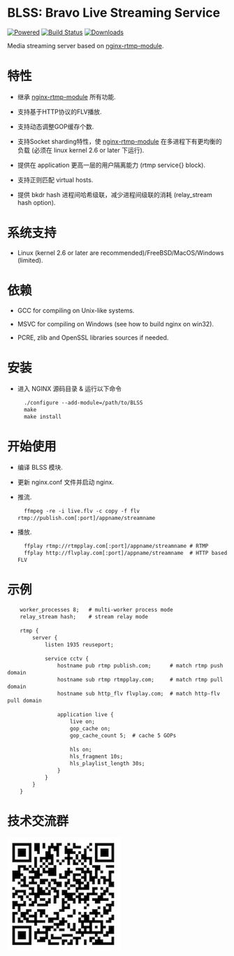 
BLSS: Bravo Live Streaming Service 
======================================

[![Powered][1]][2] [![Build Status][3]][4] [![Downloads][5]][6]

[1]: https://img.shields.io/badge/nginx--rtmp--module-Powered-blue.svg
[2]: https://github.com/arut/nginx-rtmp-module
[3]: https://travis-ci.org/gnolizuh/BLSS.svg?branch=master
[4]: https://travis-ci.org/gnolizuh/BLSS
[5]: https://img.shields.io/github/downloads/atom/atom/total.svg
[6]: https://github.com/gnolizuh/BLSS/releases

Media streaming server based on [nginx-rtmp-module](https://github.com/arut/nginx-rtmp-module).

# 特性

* 继承 [nginx-rtmp-module](https://github.com/arut/nginx-rtmp-module) 所有功能.

* 支持基于HTTP协议的FLV播放.

* 支持动态调整GOP缓存个数.

* 支持Socket sharding特性，使 [nginx-rtmp-module](https://github.com/arut/nginx-rtmp-module) 在多进程下有更均衡的负载 (必须在 linux kernel 2.6 or later 下运行).

* 提供在 application 更高一层的用户隔离能力 (rtmp service{} block).

* 支持正则匹配 virtual hosts.

* 提供 bkdr hash 进程间哈希级联，减少进程间级联的消耗 (relay_stream hash option).

# 系统支持

* Linux (kernel 2.6 or later are recommended)/FreeBSD/MacOS/Windows (limited).

# 依赖

* GCC for compiling on Unix-like systems.

* MSVC for compiling on Windows (see how to build nginx on win32).

* PCRE, zlib and OpenSSL libraries sources if needed.

# 安装

* 进入 NGINX 源码目录 & 运行以下命令

        ./configure --add-module=/path/to/BLSS
        make
        make install

# 开始使用

* 编译 BLSS 模块.

* 更新 nginx.conf 文件并启动 nginx.

* 推流.

        ffmpeg -re -i live.flv -c copy -f flv rtmp://publish.com[:port]/appname/streamname

* 播放.

        ffplay rtmp://rtmpplay.com[:port]/appname/streamname # RTMP
        ffplay http://flvplay.com[:port]/appname/streamname  # HTTP based FLV
        
# 示例

        worker_processes 8;   # multi-worker process mode
        relay_stream hash;    # stream relay mode

        rtmp {
            server {
                listen 1935 reuseport;

                service cctv {
                    hostname pub rtmp publish.com;      # match rtmp push domain
                    hostname sub rtmp rtmpplay.com;     # match rtmp pull domain
                    hostname sub http_flv flvplay.com;  # match http-flv pull domain

                    application live {
                        live on;
                        gop_cache on;
                        gop_cache_count 5;  # cache 5 GOPs

                        hls on;
                        hls_fragment 10s;
                        hls_playlist_length 30s;
                    }
                }
            }
        }

# 技术交流群

![Alt text](groups.png "微信二维码")

